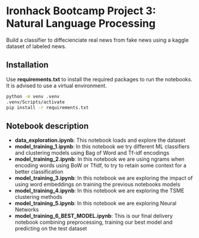 # Ironhack Bootcamp Project 3: Natural Language Processing

Build a classifier to diffecienciate real news from fake news using a kaggle dataset of labeled news.

## Installation
Use **requirements.txt** to install the required packages to run the notebooks. It is advised to use a virtual environment.
```bash
python -m venv .venv
.venv/Scripts/activate
pip install -r requirements.txt
```

## Notebook description

- **data_exploration.ipynb**: This notebook loads and explore the dataset
- **model_training_1.ipynb**: In this notebook we try different ML classifiers and clustering models using Bag of Word and Tf-idf encodings
- **model_training_2.ipynb**: In this notebook we are using ngrams when encoding words using BoW or Tfidf, to try to retain some context for a better classification
- **model_training_3.ipynb**: In this notebook we are exploring the impact of using word embeddings on training the previous notebooks models
- **model_training_4.ipynb**: In this notebook we are exploring the TSME clustering methods
- **model_training_5.ipynb**: In this notebook we are exploring Neural Networks
- **model_training_6_BEST_MODEL.ipynb**: This is our final delivery notebook combining preprocessing, training our best model and predicting on the test dataset
